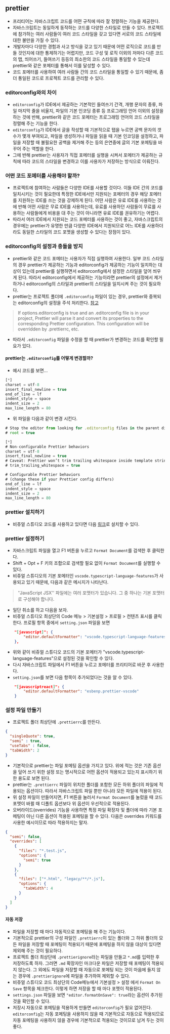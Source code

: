 ## prettier
- 프리티어는 자바스크립트 코드를 어떤 규칙에 따라 잘 정렬하는 기능을 제공한다.
- 자바스크립트는 동일하게 동작하는 코드를 다양한 스타일로 만들 수 있다. 프로젝트에 참가하는 여러 사람들이 여러 코드 스타일을 갖고 있다면 서로의 코드 스타일에 대한 불만을 가질 수 있다.
- 개발자마다 다양한 경험과 사고 방식을 갖고 있기 때문에 어떤 로직으로 코드를 만들 것인지에 대한 통제하기는 어렵지만, 코드 구성 및 로직 이외의 저마다 다른 코드의 탭, 띄어쓰기, 들여쓰기 등등의 최소한의 코드 스타일을 통일할 수 있는데 prettier와 같은 포메터를 통해서 이를 달성할 수 있다.
- 코드 포메터를 사용하여 여러 사람들 간의 코드 스타일을 통일할 수 있기 때문에, 좀 더 통일된 코드로 프로젝트 코드를 관리할 수 있다.

### editorconfig와의 차이
- `editorconfig`가 IDE에서 제공하는 기본적인 들여쓰기 간격, 개행 문자의 종류, 파일 마지막 줄을 비울지, 파일의 기본 인코딩 종류 등 프로그래밍 언어 이외의 설정을 하는 것에 반해, prettier와 같은 코드 포메터는 프로그래밍 언어의 코드 스타일을 정렬해 주는 기능을 한다.
- `editorconfig`가 IDE에서 글을 작성할 때 기본적으로 탭을 누르면 공백 문자의 갯수가 몇개 부여되고, 파일을 생성하거나 파일을 읽을 때 기본 인코딩을 설정하고, 파일을 저장할 때 불필요한 공백을 제거해 주는 등의 은연중에 글의 기본 포메팅을 바꾸어 주는 역할을 한다.
- 그에 반해 prettier는 사용자가 직접 포메터를 실행을 시켜서 포메터가 제공하는 규칙에 따라 코드의 스타일을 변경하고 이를 사용자가 저장하는 방식으로 이뤄진다.

### 어떤 코드 포메터를 사용해야 할까?
- 프로젝트에 참여하는 사람들은 다양한 IDE를 사용할 것이다. 이들 IDE 간의 코드를 일치시키는 것이 필요한데 특정한 IDE에서만 지원되는 포메터의 경우 해당 포메터를 지원하는 IDE를 쓰는 것을 강제하게 된다. 어떤 사람은 유료 IDE를 사용하는 것에 반해 어떤 사람은 무료 IDE를 사용하는데, 유료를 사용하던 사람들이 무료를 사용하는 사람들에게 비용을 대 주는 것이 아니라면 유료 IDE를 권유하기는 어렵다.
- 따라서 여러 IDE에서 지원되는 코드 포메터를 사용하는 것이 좋고, 자바스크립트의 경우에는 prettier가 유명한 만큼 다양한 IDE에서 지원되므로 어느 IDE를 사용하더라도 동일한 스타일의 코드 포멧을 생성할 수 있다는 장점이 있다.

### editorconfig의 설정과 충돌을 방지
- prettier와 같은 코드 포메터는 사용자가 직접 실행하여 사용한다. 일부 코드 스타일의 경우 prettier가 제공하는 기능과 editorconfig가 제공하는 기능이 일치하는 대상이 있는데 prettier를 실행하면서 editorconfig에서 설정한 스타일을 덮어 씌우게 된다. 따라서 editorconfig에서 제공하는 기능이라면 prettier의 설정에서 제거하거나 editorconfig의 스타일과 prettier의 스타일을 일치시켜 주는 것이 필요하다.
- prettier는 프로젝트 폴더에 `.editorconfig` 파일이 있는 경우, prettier와 중복되는 editorconfig의 설정을 주석 처리한다. [참고](https://prettier.io/docs/en/configuration.html#editorconfig)
> If options.editorconfig is true and an .editorconfig file is in your project, Prettier will parse it and convert its properties to the corresponding Prettier configuration. This configuration will be overridden by .prettierrc, etc.
- 따라서 `.editorconfig` 파일을 수정을 할 때 prettier가 변경하는 코드를 확인할 필요가 있다.

#### prettier는 `.editorconfig`를 어떻게 변경할까?
- 예시 코드를 보면...
```js
[*]
charset = utf-8
insert_final_newline = true
end_of_line = lf
indent_style = space
indent_size = 2
max_line_length = 80
```
- 위 파일을 다음과 같이 변경 시킨다.
```js
# Stop the editor from looking for .editorconfig files in the parent directories
# root = true

[*]
# Non-configurable Prettier behaviors
charset = utf-8
insert_final_newline = true
# Caveat: Prettier won’t trim trailing whitespace inside template strings, but your editor might.
# trim_trailing_whitespace = true

# Configurable Prettier behaviors
# (change these if your Prettier config differs)
end_of_line = lf
indent_style = space
indent_size = 2
max_line_length = 80
```

### prettier 설치하기
- 비쥬얼 스튜디오 코드를 사용하고 있다면 다음 [링크](https://marketplace.visualstudio.com/items?itemName=esbenp.prettier-vscode)로 설치할 수 있다.

### prettier 설정하기
- 자바스크립트 파일을 열고 F1 버튼을 누르고 `Format Document`를 검색한 후 클릭한다.
- Shift + Opt + F 키의 조합으로 검색할 필요 없이 `Format Document`를 실행할 수 있다.
- 비쥬얼 스튜디오의 기본 포메터인 `vscode.typescript-language-features`가 사용되고 있기 때문에, 다음과 같은 메시지가 나타난다.
> ''JavaScript JSX'' 파일에는 여러 포맷터가 있습니다. 그 중 하나는 기본 포맷터로 구성해야 합니다.
- 일단 취소를 하고 다음을 보자.
- 비쥬얼 스튜디오 최상단의 Code 메뉴 > 기본설정 > 프로필 > 컨텐츠 표시를 클릭한다. 프로필 항목 중에서 `setting.json` 파일을 보면
```json
    "[javascript]": {
        "editor.defaultFormatter": "vscode.typescript-language-features"
    },
```
- 위와 같이 비쥬얼 스튜디오 코드의 기본 포메터가 "vscode.typescript-language-features"으로 설정된 것을 확인할 수 있다.
- 다시 자바스크립트 파일에서 F1 버튼을 누르고 포메터를 프리티어로 바꾼 후 사용한다.
- `setting.json`를 보면 다음 항목이 추가되었다는 것을 알 수 있다.
```json
    "[javascriptreact]": {
        "editor.defaultFormatter": "esbenp.prettier-vscode"
    }
```

### 설정 파일 만들기
- 프로젝트 폴더 최상단에 `.prettierrc`를 만든다.
```json
{
  "singleQuote": true,
  "semi" : true,
  "useTabs" : false,
  "tabWidth": 2
}
```
- 기본적으로 prettier는 파일 포메팅 옵션을 가지고 있다. 위에 적는 것은 기존 옵션을 덮어 쓰기 위한 설정 또는 명시적으로 어떤 옵션이 적용되고 있는지 표시하기 위한 용도로 보면 된다.
- prettier는 `.prettierrc` 파일이 위치한 폴더를 포함한 모든 하위 폴더의 파일에 적용되는 옵션이다. 따라서 자바스크립트 파일 뿐만 아니라 모든 파일에 적용이 된다.
- 위 설정 파일이 만들어지면, F1 버튼을 눌러서 `Format Document`를 눌렀을 때 코드 포멧이 바뀔 때 디폴트 옵션보다 위 옵션이 우선적으로 적용된다.
- 오버라이드(overrides) 기능을 사용하면 특정 파일 확장자 및 폴더에 따라 기본 포메팅이 아닌 다른 옵션이 적용된 포메팅을 할 수 있다. 다음은 overrides 키워드를 사용한 예시이므로 따라 적용하지는 말자.
```json
{
  "semi": false,
  "overrides": [
    {
      "files": "*.test.js",
      "options": {
        "semi": true
      }
    },
    {
      "files": ["*.html", "legacy/**/*.js"],
      "options": {
        "tabWidth": 4
      }
    }
  ]
}
```

#### 자동 저장
- 파일을 저장할 때 마다 자동적으로 포메팅을 해 주는 기능이다.
- 기본적으로 prettier의 구성 파일인 `.prettierrc`이 있는 폴더와 그 하위 폴더의 모든 파일을 저장할 때 포메팅이 적용되기 때문에 포메팅을 하지 않을 대상이 있다면 제외해 주는 것이 필요하다.
- 프로젝트 폴더 최상단에 `.prettierignore`라는 파일을 만들고 `*.md`를 입력한 후 저장하도록 하자. 그러면 `.md` 확장자인 마크다운 파일은 저장할 때 포메팅이 적용되지 않는다. 그 외에도 파일을 저장할 때 자동으로 포메팅 되는 것이 마음에 들지 않는 경우에 `.prettierignore`에 파일을 추가하여 제외할 수 있다.
- 비쥬얼 스튜디오 코드 최상단의 Code메뉴에서 기본설정 > 설정 에서 `Format On Save` 항목을 체크한다. 이렇게 하면 저장을 할 때 마다 포멧이 적용된다.
- `settings.json` 파일을 보면 `"editor.formatOnSave": true`라는 옵션이 추가된 것을 확인할 수 있다.
- 저장시 자동으로 포메팅을 적용하게 만들면 `editorconfig`가 필요 없어진다. `editorconfig`는 자동 포메팅을 사용하지 않을 때 기본적으로 자동으로 적용되므로 자동 포메팅을 사용하지 않을 경우에 기본적으로 적용되는 것이므로 남겨 두는 것이 좋다. 